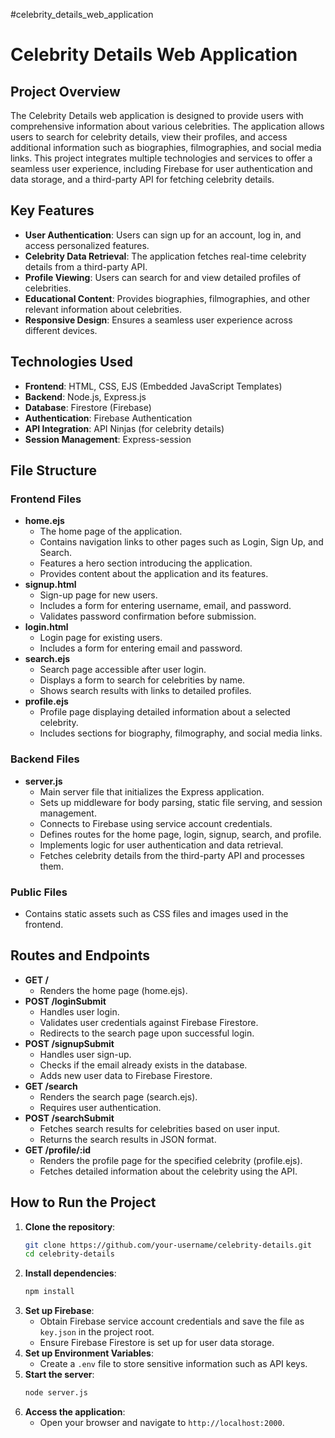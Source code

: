 #celebrity_details_web_application
# Celebrity Details Web Application
## Project Overview
The Celebrity Details web application is designed to provide users with comprehensive information about various celebrities. The application allows users to search for celebrity details, view their profiles, and access additional information such as biographies, filmographies, and social media links. This project integrates multiple technologies and services to offer a seamless user experience, including Firebase for user authentication and data storage, and a third-party API for fetching celebrity details.

## Key Features
- **User Authentication**: Users can sign up for an account, log in, and access personalized features.
- **Celebrity Data Retrieval**: The application fetches real-time celebrity details from a third-party API.
- **Profile Viewing**: Users can search for and view detailed profiles of celebrities.
- **Educational Content**: Provides biographies, filmographies, and other relevant information about celebrities.
- **Responsive Design**: Ensures a seamless user experience across different devices.

## Technologies Used
- **Frontend**: HTML, CSS, EJS (Embedded JavaScript Templates)
- **Backend**: Node.js, Express.js
- **Database**: Firestore (Firebase)
- **Authentication**: Firebase Authentication
- **API Integration**: API Ninjas (for celebrity details)
- **Session Management**: Express-session

## File Structure
### Frontend Files
- **home.ejs**
  - The home page of the application.
  - Contains navigation links to other pages such as Login, Sign Up, and Search.
  - Features a hero section introducing the application.
  - Provides content about the application and its features.
- **signup.html**
  - Sign-up page for new users.
  - Includes a form for entering username, email, and password.
  - Validates password confirmation before submission.
- **login.html**
  - Login page for existing users.
  - Includes a form for entering email and password.
- **search.ejs**
  - Search page accessible after user login.
  - Displays a form to search for celebrities by name.
  - Shows search results with links to detailed profiles.
- **profile.ejs**
  - Profile page displaying detailed information about a selected celebrity.
  - Includes sections for biography, filmography, and social media links.

### Backend Files
- **server.js**
  - Main server file that initializes the Express application.
  - Sets up middleware for body parsing, static file serving, and session management.
  - Connects to Firebase using service account credentials.
  - Defines routes for the home page, login, signup, search, and profile.
  - Implements logic for user authentication and data retrieval.
  - Fetches celebrity details from the third-party API and processes them.

### Public Files
- Contains static assets such as CSS files and images used in the frontend.

## Routes and Endpoints
- **GET /**
  - Renders the home page (home.ejs).
- **POST /loginSubmit**
  - Handles user login.
  - Validates user credentials against Firebase Firestore.
  - Redirects to the search page upon successful login.
- **POST /signupSubmit**
  - Handles user sign-up.
  - Checks if the email already exists in the database.
  - Adds new user data to Firebase Firestore.
- **GET /search**
  - Renders the search page (search.ejs).
  - Requires user authentication.
- **POST /searchSubmit**
  - Fetches search results for celebrities based on user input.
  - Returns the search results in JSON format.
- **GET /profile/:id**
  - Renders the profile page for the specified celebrity (profile.ejs).
  - Fetches detailed information about the celebrity using the API.

## How to Run the Project
1. **Clone the repository**:
   ```sh
   git clone https://github.com/your-username/celebrity-details.git
   cd celebrity-details
   ```
2. **Install dependencies**:
   ```sh
   npm install
   ```
3. **Set up Firebase**:
   - Obtain Firebase service account credentials and save the file as `key.json` in the project root.
   - Ensure Firebase Firestore is set up for user data storage.
4. **Set up Environment Variables**:
   - Create a `.env` file to store sensitive information such as API keys.
5. **Start the server**:
   ```sh
   node server.js
   ```
6. **Access the application**:
   - Open your browser and navigate to `http://localhost:2000`.
